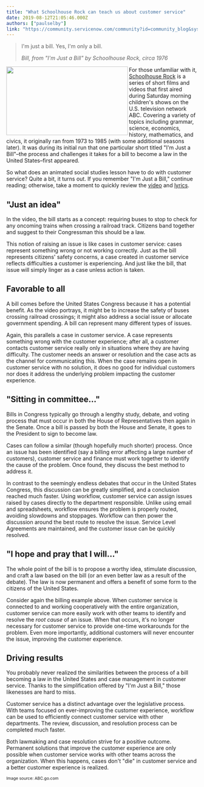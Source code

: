```yaml
---
title: "What Schoolhouse Rock can teach us about customer service"
date: 2019-08-12T21:05:46.000Z
authors: ["paulselby"]
link: "https://community.servicenow.com/community?id=community_blog&sys_id=761d6b18db573344190dfb24399619ed"
---
```


<blockquote class="wp-block-quote">
<p>I&#39;m just a bill. Yes, I&#39;m only a bill.</p>
<cite>Bill, from &#34;I&#39;m Just a Bill&#34; by Schoolhouse Rock, circa 1976</cite></blockquote>
<p><img class="wp-image-3854" style="padding: 5 px;" src="https://insightsincustomerservice.files.wordpress.com/2019/08/1000x563-q90_212f1befce5deb621a01c48a6d717dea.jpg" alt="" width="320" height="180" align="left" /></p>

<p>For those unfamiliar with it, <a href="https://en.wikipedia.org/wiki/Schoolhouse_Rock!" target="_blank" rel="noopener noreferrer nofollow">Schoolhouse Rock</a> is a series of short films and videos that first aired during Saturday morning children&#39;s shows on the U.S. television network ABC. Covering a variety of topics including grammar, science, economics, history, mathematics, and civics, it originally ran from 1973 to 1985 (with some additional seasons later). It was during its initial run that one particular short titled &#34;I&#39;m Just a Bill&#34;–the process and challenges it takes for a bill to become a law in the United States–first appeared.</p>

<p>So what does an animated social studies lesson have to do with customer service? Quite a bit, it turns out. If you remember &#34;I&#39;m Just a Bill,&#34; continue reading; otherwise, take a moment to quickly review the <a href="https://www.youtube.com/watch?v&#61;FFroMQlKiag" target="_blank" rel="noopener noreferrer nofollow">video</a> and <a href="http://www.schoolhouserock.tv/Bill.html" target="_blank" rel="noopener noreferrer nofollow">lyrics</a>.</p>

<h2>&#34;Just an idea&#34;</h2>

<p>In the video, the bill starts as a concept: requiring buses to stop to check for any oncoming trains when crossing a railroad track. Citizens band together and suggest to their Congressman this should be a law.</p>

<p>This notion of raising an issue is like cases in customer service: cases represent something wrong or not working correctly. Just as the bill represents citizens&#39; safety concerns, a case created in customer service reflects difficulties a customer is experiencing. And just like the bill, that issue will simply linger as a case unless action is taken.</p>

<h2>Favorable to all</h2>

<p>A bill comes before the United States Congress because it has a potential benefit. As the video portrays, it might be to increase the safety of buses crossing railroad crossings; it might also address a social issue or allocate government spending. A bill can represent many different types of issues.</p>

<p>Again, this parallels a case in customer service. A case represents something wrong with the customer experience; after all, a customer contacts customer service really only in situations where they are having difficulty. The customer needs an answer or resolution and the case acts as the channel for communicating this. When the case remains open in customer service with no solution, it does no good for individual customers nor does it address the underlying problem impacting the customer experience.</p>

<h2>&#34;Sitting in committee...&#34;</h2>

<p>Bills in Congress typically go through a lengthy study, debate, and voting process that must occur in both the House of Representatives then again in the Senate. Once a bill is passed by both the House and Senate, it goes to the President to sign to become law.</p>

<p>Cases can follow a similar (though hopefully much shorter) process. Once an issue has been identified (say a billing error affecting a large number of customers), customer service and finance must work together to identify the cause of the problem. Once found, they discuss the best method to address it.</p>

<p>In contrast to the seemingly endless debates that occur in the United States Congress, this discussion can be greatly simplified, and a conclusion reached much faster. Using workflow, customer service can assign issues raised by cases directly to the department responsible. Unlike using email and spreadsheets, workflow ensures the problem is properly routed, avoiding slowdowns and stoppages. Workflow can then power the discussion around the best route to resolve the issue. Service Level Agreements are maintained, and the customer issue can be quickly resolved.</p>

<h2>&#34;I hope and pray that I will...&#34;</h2>

<p>The whole point of the bill is to propose a worthy idea, stimulate discussion, and craft a law based on the bill (or an even better law as a result of the debate). The law is now permanent and offers a benefit of some form to the citizens of the United States.</p>

<p>Consider again the billing example above. When customer service is connected to and working cooperatively with the entire organization, customer service can more easily work with other teams to identify and resolve the <em>root cause</em> of an issue. When that occurs, it&#39;s no longer necessary for customer service to provide one-time workarounds for the problem. Even more importantly, additional customers will never encounter the issue, improving the customer experience.</p>

<h2>Driving results</h2>

<p>You probably never realized the similarities between the process of a bill becoming a law in the United States and case management in customer service. Thanks to the simplification offered by &#34;I&#39;m Just a Bill,&#34; those likenesses are hard to miss.</p>

<p>Customer service has a distinct advantage over the legislative process. With teams focused on ever-improving the customer experience, workflow can be used to efficiently connect customer service with other departments. The review, discussion, and resolution process can be completed much faster.</p>

<p>Both lawmaking and case resolution strive for a positive outcome. Permanent solutions that improve the customer experience are only possible when customer service works with other teams across the organization. When this happens, cases don&#39;t &#34;die&#34; in customer service and a better customer experience is realized.</p>
<p><span style="font-size: 8pt;">Image source: ABC.go.com</span></p>
